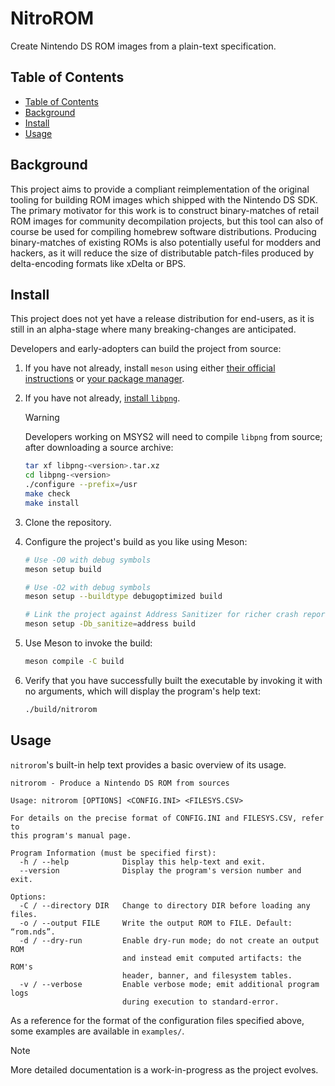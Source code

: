 # NitroROM

Create Nintendo DS ROM images from a plain-text specification.

## Table of Contents

<!--toc:start-->

- [Table of Contents](#table-of-contents)
- [Background](#background)
- [Install](#install)
- [Usage](#usage)
      <!--toc:end-->

## Background

This project aims to provide a compliant reimplementation of the original
tooling for building ROM images which shipped with the Nintendo DS SDK. The
primary motivator for this work is to construct binary-matches of retail ROM
images for community decompilation projects, but this tool can also of course be
used for compiling homebrew software distributions. Producing binary-matches of
existing ROMs is also potentially useful for modders and hackers, as it will
reduce the size of distributable patch-files produced by delta-encoding formats
like xDelta or BPS.

## Install

This project does not yet have a release distribution for end-users, as it is
still in an alpha-stage where many breaking-changes are anticipated.

Developers and early-adopters can build the project from source:

1. If you have not already, install `meson` using either [their official
   instructions][getting-meson] or [your package manager][repology-meson].
2. If you have not already, [install `libpng`][repology-libpng].

    > [!WARNING]
    > Developers working on MSYS2 will need to compile `libpng` from source;
    > after downloading a source archive:
    >
    > ```bash
    > tar xf libpng-<version>.tar.xz
    > cd libpng-<version>
    > ./configure --prefix=/usr
    > make check
    > make install
    > ```

3. Clone the repository.
4. Configure the project's build as you like using Meson:

    ```sh
    # Use -O0 with debug symbols
    meson setup build

    # Use -O2 with debug symbols
    meson setup --buildtype debugoptimized build

    # Link the project against Address Sanitizer for richer crash reports
    meson setup -Db_sanitize=address build
    ```

5. Use Meson to invoke the build:

    ```sh
    meson compile -C build
    ```

6. Verify that you have successfully built the executable by invoking it with no
   arguments, which will display the program's help text:

    ```sh
    ./build/nitrorom
    ```

[getting-meson]: https://mesonbuild.com/Getting-meson.html
[repology-meson]: https://repology.org/project/meson/versions
[repology-libpng]: https://repology.org/project/libpng/versions

## Usage

`nitrorom`'s built-in help text provides a basic overview of its usage.

```text
nitrorom - Produce a Nintendo DS ROM from sources

Usage: nitrorom [OPTIONS] <CONFIG.INI> <FILESYS.CSV>

For details on the precise format of CONFIG.INI and FILESYS.CSV, refer to
this program's manual page.

Program Information (must be specified first):
  -h / --help            Display this help-text and exit.
  --version              Display the program's version number and exit.

Options:
  -C / --directory DIR   Change to directory DIR before loading any files.
  -o / --output FILE     Write the output ROM to FILE. Default: “rom.nds”.
  -d / --dry-run         Enable dry-run mode; do not create an output ROM
                         and instead emit computed artifacts: the ROM's
                         header, banner, and filesystem tables.
  -v / --verbose         Enable verbose mode; emit additional program logs
                         during execution to standard-error.
```

As a reference for the format of the configuration files specified above, some
examples are available in `examples/`.

> [!NOTE]
> More detailed documentation is a work-in-progress as the project evolves.
